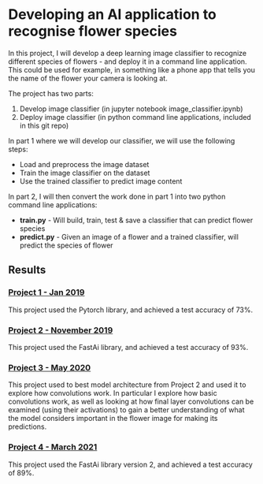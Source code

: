 # Developing an AI application to recognise flower species

In this project, I will develop a deep learning image classifier to recognize different species of flowers - and deploy it in a command line application. This could be used for example, in something like a phone app that tells you the name of the flower your camera is looking at.

The project has two parts:

1. Develop image classifier (in jupyter notebook image_classifier.ipynb)
2. Deploy image classifier (in python command line applications, included in this git repo)

In part 1 where we will develop our classifier, we will use the following steps:

- Load and preprocess the image dataset
- Train the image classifier on the dataset
- Use the trained classifier to predict image content

In part 2, I will then convert the work done in part 1 into two python command line applications:

- **train.py** - Will build, train, test & save a classifier that can predict flower species
- **predict.py** - Given an image of a flower and a trained classifier, will predict the species of flower

## Results

### [Project 1 - Jan 2019](https://github.com/pranath/flower_recognition/blob/master/image_classifier.ipynb)

This project used the Pytorch library, and achieved a test accuracy of 73%.

### [Project 2 - November 2019](https://github.com/pranath/flower_recognition/blob/master/image-classifier-v2.ipynb)

This project used the FastAi library, and achieved a test accuracy of 93%.

### [Project 3 - May 2020](https://github.com/pranath/flower_recognition/blob/master/image_classifier_v3.ipynb)

This project used to best model architecture from Project 2 and used it to explore how convolutions work. In particular I explore how basic convolutions work, as well as looking at how final layer convolutions can be examined (using their activations) to gain a better understanding of what the model considers important in the flower image for making its predictions.

### [Project 4 - March 2021](https://github.com/pranath/flower_recognition/blob/master/image_classifier_v4.ipynb)

This project used the FastAi library version 2, and achieved a test accuracy of 89%.
